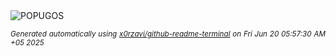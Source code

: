 <div align="justify">
<picture>
    <source media="(prefers-color-scheme: dark)" srcset="https://i.ibb.co/d46wdvzJ/output-gif.gif">
    <source media="(prefers-color-scheme: light)" srcset="https://i.ibb.co/d46wdvzJ/output-gif.gif">
    <img alt="POPUGOS" src="https://i.ibb.co/d46wdvzJ/output-gif.gif">
</picture>

<sub><i>Generated automatically using [x0rzavi/github-readme-terminal](https://github.com/x0rzavi/github-readme-terminal) on Fri Jun 20 05:57:30 AM +05 2025</i></sub>
</div>